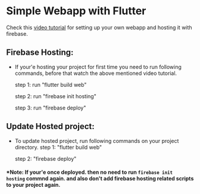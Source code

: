 # Simple Webapp with Flutter

Check this [video tutorial](https://www.youtube.com/watch?v=lcc7eKcQVWQ) for setting up your own webapp and hosting it with firebase.

## Firebase Hosting:
- If your'e hosting your project for first time you need to run following commands, before that watch the above mentioned video tutorial. 

  step 1: run "flutter build web"

  step 2: run "firebase init hosting"

  step 3: run "firebase deploy"

## Update Hosted project:
- To update hosted project, run following commands on your project directory.
  step 1: "flutter build web"

  step 2: "firebase deploy"

#### *Note: If your'e once deployed. then no need to run `firebase init hosting` commnd again. and also don't add firebase hosting related scripts to your project again.
